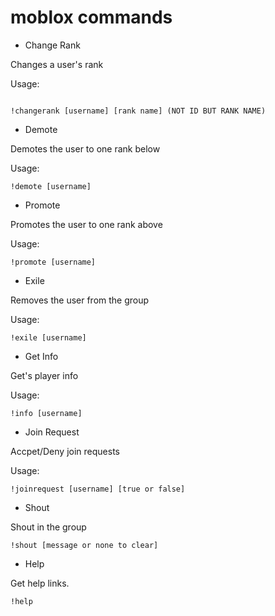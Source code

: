 # moblox commands

- Change Rank

Changes a user's rank

Usage:

```

!changerank [username] [rank name] (NOT ID BUT RANK NAME)

```

- Demote

Demotes the user to one rank below

Usage:

```
!demote [username]
```

- Promote

Promotes the user to one rank above

Usage:

```
!promote [username]
```

- Exile

Removes the user from the group

Usage:

```
!exile [username]
```

- Get Info

Get's player info

Usage:

```
!info [username]
```

- Join Request

Accpet/Deny join requests

Usage:

```
!joinrequest [username] [true or false]
```

- Shout

Shout in the group

```
!shout [message or none to clear]
```

- Help

Get help links.

```
!help
```
